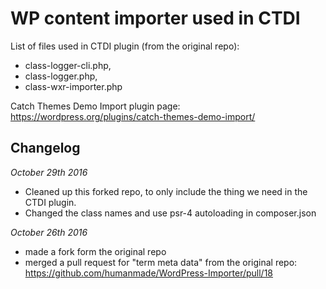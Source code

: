 # WP content importer used in CTDI

List of files used in CTDI plugin (from the original repo):

- class-logger-cli.php,
- class-logger.php,
- class-wxr-importer.php


Catch Themes Demo Import plugin page: https://wordpress.org/plugins/catch-themes-demo-import/

## Changelog

*October 29th 2016*

- Cleaned up this forked repo, to only include the thing we need in the CTDI plugin.
- Changed the class names and use psr-4 autoloading in composer.json

*October 26th 2016*

- made a fork form the original repo
- merged a pull request for "term meta data" from the original repo: https://github.com/humanmade/WordPress-Importer/pull/18
